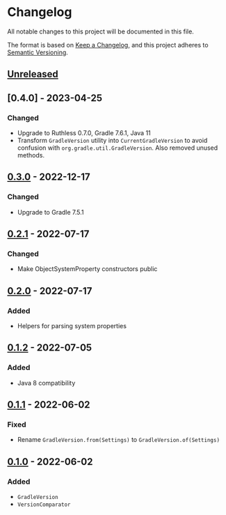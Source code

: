 # Changelog

All notable changes to this project will be documented in this file.

The format is based on [Keep a Changelog](https://keepachangelog.com/en/1.0.0/),
and this project adheres to [Semantic Versioning](https://semver.org/spec/v2.0.0.html).

## [Unreleased]

## [0.4.0] - 2023-04-25

### Changed

- Upgrade to Ruthless 0.7.0, Gradle 7.6.1, Java 11
- Transform `GradleVersion` utility into `CurrentGradleVersion` to avoid confusion with `org.gradle.util.GradleVersion`. Also removed unused methods.

## [0.3.0] - 2022-12-17

### Changed

- Upgrade to Gradle 7.5.1

## [0.2.1] - 2022-07-17

### Changed

- Make ObjectSystemProperty constructors public

## [0.2.0] - 2022-07-17

### Added

- Helpers for parsing system properties

## [0.1.2] - 2022-07-05

### Added

- Java 8 compatibility

## [0.1.1] - 2022-06-02

### Fixed

- Rename `GradleVersion.from(Settings)` to `GradleVersion.of(Settings)`

## [0.1.0] - 2022-06-02

### Added

- `GradleVersion`
- `VersionComparator`

[Unreleased]: https://github.com/LajosCseppento/gradle-plugin-common/compare/v0.4.0...HEAD

[0.3.0]: https://github.com/LajosCseppento/gradle-plugin-common/releases/tag/v0.4.0

[0.3.0]: https://github.com/LajosCseppento/gradle-plugin-common/releases/tag/v0.3.0

[0.2.1]: https://github.com/LajosCseppento/gradle-plugin-common/releases/tag/v0.2.1

[0.2.0]: https://github.com/LajosCseppento/gradle-plugin-common/releases/tag/v0.2.0

[0.1.2]: https://github.com/LajosCseppento/gradle-plugin-common/releases/tag/v0.1.2

[0.1.1]: https://github.com/LajosCseppento/gradle-plugin-common/releases/tag/v0.1.1

[0.1.0]: https://github.com/LajosCseppento/gradle-plugin-common/releases/tag/v0.1.0
